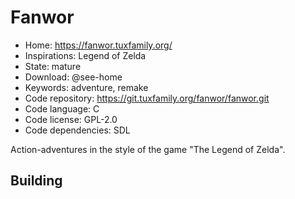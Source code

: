 # Fanwor

- Home: https://fanwor.tuxfamily.org/
- Inspirations: Legend of Zelda
- State: mature
- Download: @see-home
- Keywords: adventure, remake
- Code repository: https://git.tuxfamily.org/fanwor/fanwor.git
- Code language: C
- Code license: GPL-2.0
- Code dependencies: SDL

Action-adventures in the style of the game "The Legend of Zelda".

## Building
